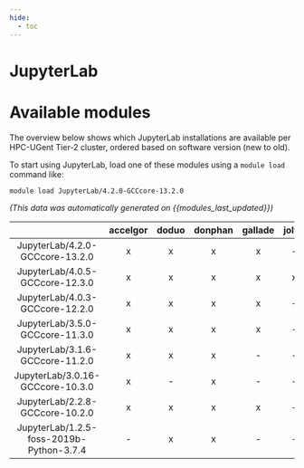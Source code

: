 ```yaml
---
hide:
  - toc
---
```


JupyterLab
==========

# Available modules


The overview below shows which JupyterLab installations are available per HPC-UGent Tier-2 cluster, ordered based on software version (new to old).

To start using JupyterLab, load one of these modules using a `module load` command like:

```shell
module load JupyterLab/4.2.0-GCCcore-13.2.0
```

*(This data was automatically generated on {{modules_last_updated}})*  

| |accelgor|doduo|donphan|gallade|joltik|shinx|skitty|
| :---: | :---: | :---: | :---: | :---: | :---: | :---: | :---: |
|JupyterLab/4.2.0-GCCcore-13.2.0|x|x|x|x|-|x|x|
|JupyterLab/4.0.5-GCCcore-12.3.0|x|x|x|x|x|x|x|
|JupyterLab/4.0.3-GCCcore-12.2.0|x|x|x|x|-|-|-|
|JupyterLab/3.5.0-GCCcore-11.3.0|x|x|x|x|-|-|-|
|JupyterLab/3.1.6-GCCcore-11.2.0|x|x|x|-|-|-|-|
|JupyterLab/3.0.16-GCCcore-10.3.0|x|-|x|-|-|-|-|
|JupyterLab/2.2.8-GCCcore-10.2.0|x|x|x|x|-|-|-|
|JupyterLab/1.2.5-foss-2019b-Python-3.7.4|-|x|x|-|-|-|-|
